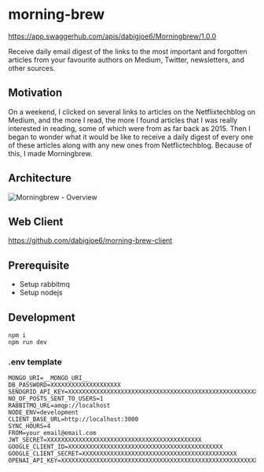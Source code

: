 # morning-brew

https://app.swaggerhub.com/apis/dabigjoe6/Morningbrew/1.0.0

Receive daily email digest of the links to the most important and forgotten articles from your favourite authors on Medium, Twitter, newsletters, and other sources.

## Motivation
On a weekend, I clicked on several links to articles on the Netflixtechblog on Medium, and the more I read, the more I found articles that I was really interested in reading, some of which were from as far back as 2015. Then I began to wonder what it would be like to receive a daily digest of every one of these articles along with any new ones from Netflictechblog. Because of this, I made Morningbrew.

## Architecture
![Morningbrew - Overview](https://user-images.githubusercontent.com/20970329/196035399-cced71fb-1b7e-4139-a15b-5c23c671a4a7.png)

## Web Client
https://github.com/dabigjoe6/morning-brew-client


## Prerequisite
- Setup rabbitmq
- Setup nodejs

## Development
```
npm i
npm run dev
```

### .env template
```
MONGO_URI=__MONGO_URI__
DB_PASSWORD=XXXXXXXXXXXXXXXXXXXX
SENDGRID_API_KEY=XXXXXXXXXXXXXXXXXXXXXXXXXXXXXXXXXXXXXXXXXXXXXXXXXXXXXXXXXXXXXXX
NO_OF_POSTS_SENT_TO_USERS=1
RABBITMQ_URL=amqp://localhost
NODE_ENV=development
CLIENT_BASE_URL=http://localhost:3000
SYNC_HOURS=4
FROM=your_email@email.com
JWT_SECRET=XXXXXXXXXXXXXXXXXXXXXXXXXXXXXXXXXXXXXXXXXXXX
GOOGLE_CLIENT_ID=XXXXXXXXXXXXXXXXXXXXXXXXXXXXXXXXXXXXXXXXXXXX
GOOGLE_CLIENT_SECRET=XXXXXXXXXXXXXXXXXXXXXXXXXXXXXXXXXXXXXXXXXXXX
OPENAI_API_KEY=XXXXXXXXXXXXXXXXXXXXXXXXXXXXXXXXXXXXXXXXXXXXXXXXXXXXXXXXXXXXXXX
```
